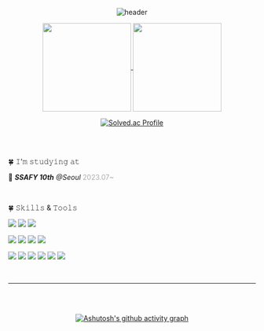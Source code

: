 
 
<div align="center">



  
![header](https://capsule-render.vercel.app/api?type=rounded&color=D8F781&height=200&section=header&text=🍀%20leeje0506%20🍀&stroke=000000&strokeWidth=3&fontColor=04B431&&animation=twinkling&fontSize=45&fontAlign=50&)


</div>


<div align="center">
<a href="https://github.com/leeje0506">
  <img height=180 align="center" src="https://github-readme-stats.vercel.app/api?username=leeje0506&show_icons=true&theme=buefy&card_width=300" />
</a>
<a href="https://github.com/leeje0506?tab=repositories">
  <img height=180 align="center" src="https://github-readme-stats.vercel.app/api/top-langs?username=leeje0506&layout=compact&langs_count=8&card_width=300" />
</a>
</div>






<div align="center">



  
  [![Solved.ac Profile](http://mazassumnida.wtf/api/v2/generate_badge?boj=leeje0506)](https://solved.ac/leeje0506/)  
  
  <!--[![GitHub Streak](https://streak-stats.demolab.com/?user=leeje0506&theme=dark)](https://git.io/streak-stats)-->

  
</div>



<br>
<br>



🍀 𝙸'𝚖 𝚜𝚝𝚞𝚍𝚢𝚒𝚗𝚐 𝚊𝚝

💙 ***SSAFY 10th*** *@Seoul* <span style="color: #ADADAD">2023.07~</span>

<br>






🍀 𝚂𝚔𝚒𝚕𝚕𝚜 & 𝚃𝚘𝚘𝚕𝚜
<!-- <img src="https://img.shields.io/badge/JAVA-007396?style=for-the-badge&logo=java&logoColor=white"> -->

<img src="https://img.shields.io/badge/JAVA-007396?style=for-the-badge&logo=java&logoColor=white"> <img src="https://img.shields.io/badge/Spring-6DB33F?style=for-the-badge&logo=spring&logoColor=white"> <img src="https://img.shields.io/badge/Spring Boot-6DB33F?style=for-the-badge&logo=springboot&logoColor=white"> 

<img src="https://img.shields.io/badge/JavaScript-F7DF1E?style=for-the-badge&logo=javascript&logoColor=white"> <img src="https://img.shields.io/badge/HTML5-E34F26?style=for-the-badge&logo=html5&logoColor=white"> <img src="https://img.shields.io/badge/CSS3-1572B6?style=for-the-badge&logo=css3&logoColor=white"> <img src="https://img.shields.io/badge/BootStrap-7952B3?style=for-the-badge&logo=bootstrap&logoColor=white">

<img src="https://img.shields.io/badge/IntelliJ IDEA-000000?style=for-the-badge&logo=intellijidea&logoColor=white"> <img src="https://img.shields.io/badge/Eclipse IDE-2C2255?style=for-the-badge&logo=eclipseide&logoColor=white"> <img src="https://img.shields.io/badge/VS Code-007ACC?style=for-the-badge&logo=visualstudiocode&logoColor=white"> <img src="https://img.shields.io/badge/GIT-F05032?style=for-the-badge&logo=git&logoColor=white"> <img src="https://img.shields.io/badge/Github-181717?style=for-the-badge&logo=github&logoColor=white"> <img src="https://img.shields.io/badge/GitLab-FC6D26?style=for-the-badge&logo=gitlab&logoColor=white">


<br>

<hr>
<div align="center">

  <br>
<br>



[![Ashutosh's github activity graph](https://github-readme-activity-graph.vercel.app/graph?username=leeje0506&theme=react&bg_color=ffffff&color=454343)](https://github.com/leeje0506/github-readme-activity-graph&theme=react)



